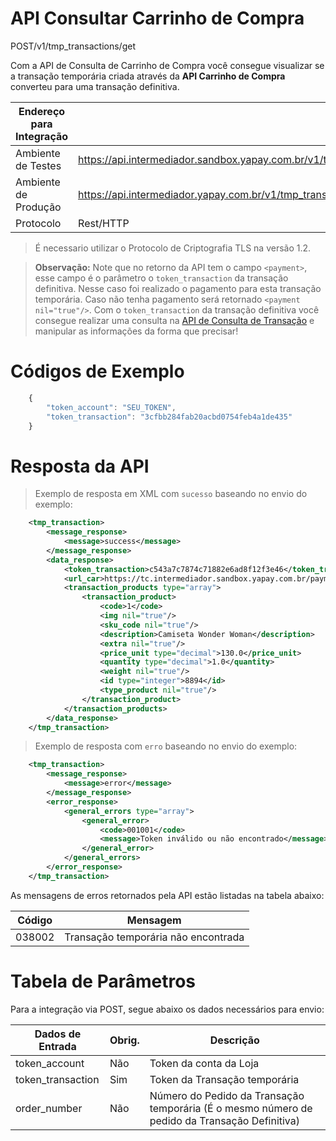 # API Consultar Carrinho de Compra

<span class="post">POST</span><span class="beforePost">/v1/tmp_transactions/get</span>


Com a API de Consulta de Carrinho de Compra você consegue visualizar se a transação temporária criada através da **API Carrinho de Compra** converteu para uma transação definitiva.


| Endereço para Integração |                                                                              |
|--------------------------|------------------------------------------------------------------------------|
| Ambiente de Testes       | https://api.intermediador.sandbox.yapay.com.br/v1/tmp_transactions/get       |
| Ambiente de Produção     | https://api.intermediador.yapay.com.br/v1/tmp_transactions/get                |
| Protocolo                | Rest/HTTP                                                                    |

> É necessario utilizar o Protocolo de Criptografia TLS na versão 1.2. 

> **Observação:** Note que no retorno da API tem o campo `<payment>`, esse campo é o parâmetro o `token_transaction` da transação definitiva. Nesse caso foi realizado o pagamento para esta transação temporária. Caso não tenha pagamento será retornado `<payment nil="true"/>`. Com o `token_transaction` da transação definitiva você consegue realizar uma consulta na <a href="/#/api-consultar-transacao" target="_blank">API de Consulta de Transação</a> e manipular as informações da forma que precisar!

# Códigos de Exemplo


```javascript
    {
        "token_account": "SEU_TOKEN",
        "token_transaction": "3cfbb284fab20acbd0754feb4a1de435"
    }
```


# Resposta da API

> Exemplo de resposta em XML com `sucesso` baseando no envio do exemplo:

```xml
    <tmp_transaction>
        <message_response>
            <message>success</message>
        </message_response>
        <data_response>
            <token_transaction>c543a7c7874c71882e6ad8f12f3e46</token_transaction>
            <url_car>https://tc.intermediador.sandbox.yapay.com.br/payment/car/v1/</url_car>
            <transaction_products type="array">
                <transaction_product>
                    <code>1</code>
                    <img nil="true"/>
                    <sku_code nil="true"/>
                    <description>Camiseta Wonder Woman</description>
                    <extra nil="true"/>
                    <price_unit type="decimal">130.0</price_unit>
                    <quantity type="decimal">1.0</quantity>
                    <weight nil="true"/>
                    <id type="integer">8894</id>
                    <type_product nil="true"/>
                </transaction_product>
            </transaction_products>
        </data_response>
    </tmp_transaction>
```


> Exemplo de resposta com `erro` baseando no envio do exemplo:


```xml
    <tmp_transaction>
        <message_response>
            <message>error</message>
        </message_response>
        <error_response>
            <general_errors type="array">
                <general_error>
                    <code>001001</code>
                    <message>Token inválido ou não encontrado</message>
                </general_error>
            </general_errors>
        </error_response>
    </tmp_transaction>
```


As mensagens de erros retornados pela API estão listadas na tabela abaixo:

| Código   |  Mensagem                                  |
|----------|--------------------------------------------|
| 038002   | Transação temporária não encontrada        |



# Tabela de Parâmetros

Para a integração via <span class="post">POST</span>, segue abaixo os dados necessários para envio:

| Dados de Entrada  |  Obrig.  | Descrição                                                                                     |
|-------------------|----------|-----------------------------------------------------------------------------------------------|
| token_account     | Não      | Token da conta da Loja                                                                        |
| token_transaction | Sim      | Token da Transação temporária                                                                 |
| order_number      | Não      | Número do Pedido da Transação temporária (É o mesmo número de pedido da Transação Definitiva) |

